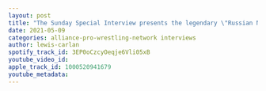 ```yaml
---
layout: post
title: "The Sunday Special Interview presents the legendary \"Russian Nightmare\" Nikita Koloff"
date: 2021-05-09
categories: alliance-pro-wrestling-network interviews
author: lewis-carlan
spotify_track_id: 3EP0oCzcyOeqje6Vli05xB
youtube_video_id: 
apple_track_id: 1000520941679
youtube_metadata: 
---
```

